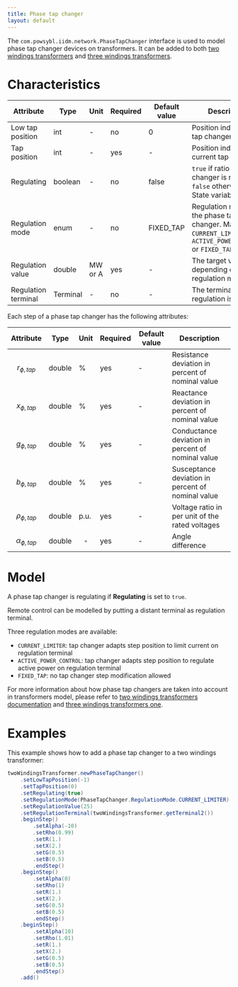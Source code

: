 ```yaml
---
title: Phase tap changer
layout: default
---
```


The `com.powsybl.iidm.network.PhaseTapChanger` interface is used to model phase tap changer devices on transformers.
It can be added to both [two windings transformers](./twoWindingsTransformer.md) and [three windings transformers](./threeWindingsTransformer.md).

# Characteristics

<div class="table-wrapper" markdown="block">

| Attribute | Type | Unit | Required | Default value | Description |
| --------- | ---- | ---- | -------- | ------------- | ----------- |
| Low tap position | int | - | no | 0 | Position index of the tap changer's low tap |
| Tap position | int | - | yes | - | Position index of current tap |
| Regulating | boolean | - | no | false | ```true``` if ratio tap changer is regulating, ```false``` otherwise. State variable |
| Regulation mode | enum | - | no | FIXED_TAP | Regulation mode of the phase tap changer. May be ```CURRENT_LIMITER```, ```ACTIVE_POWER_CONTROL``` or ```FIXED_TAP``` |
| Regulation value | double | MW or A | yes | - | The target value, depending on the regulation mode |
| Regulation terminal | Terminal | - | no | - | The terminal where regulation is done |

</div>

Each step of a phase tap changer has the following attributes:

<div class="table-wrapper" markdown="block">

| Attribute | Type | Unit | Required | Default value | Description |
| --------- | ---- | ---- | -------- | ------------- | ----------- |
| $$r_{\phi, tap}$$ | double | % | yes | - | Resistance deviation in percent of nominal value |
| $$x_{\phi, tap}$$ | double | % | yes | - | Reactance deviation in percent of nominal value |
| $$g_{\phi, tap}$$ | double | % | yes | - | Conductance deviation in percent of nominal value |
| $$b_{\phi, tap}$$ | double | % | yes | - | Susceptance deviation in percent of nominal value |
| $$\rho_{\phi, tap}$$ | double | p.u. | yes | - | Voltage ratio in per unit of the rated voltages |
| $$\alpha_{\phi, tap}$$ | double | $$^{\circ}$$ | yes | - | Angle difference |

</div>

# Model
A phase tap changer is regulating if **Regulating** is set to ```true```.

Remote control can be modelled by putting a distant terminal as regulation terminal.

Three regulation modes are available:
- ```CURRENT_LIMITER```: tap changer adapts step position to limit current on regulation terminal
- ```ACTIVE_POWER_CONTROL```: tap changer adapts step position to regulate active power on regulation terminal
- ```FIXED_TAP```: no tap changer step modification allowed

For more information about how phase tap changers are taken into account in transformers model, please refer to [two windings transformers documentation](./twoWindingsTransformer.md) and [three windings transformers one](./threeWindingsTransformer.md).

# Examples
This example shows how to add a phase tap changer to a two windings transformer:
```java
twoWindingsTransformer.newPhaseTapChanger()
    .setLowTapPosition(-1)
    .setTapPosition(0)
    .setRegulating(true)
    .setRegulationMode(PhaseTapChanger.RegulationMode.CURRENT_LIMITER)
    .setRegulationValue(25)
    .setRegulationTerminal(twoWindingsTransformer.getTerminal2())
    .beginStep()
        .setAlpha(-10)
        .setRho(0.99)
        .setR(1.)
        .setX(2.)
        .setG(0.5)
        .setB(0.5)
        .endStep()
    .beginStep()
        .setAlpha(0)
        .setRho(1)
        .setR(1.)
        .setX(2.)
        .setG(0.5)
        .setB(0.5)
        .endStep()
    .beginStep()
        .setAlpha(10)
        .setRho(1.01)
        .setR(1.)
        .setX(2.)
        .setG(0.5)
        .setB(0.5)
        .endStep()
    .add()
```
